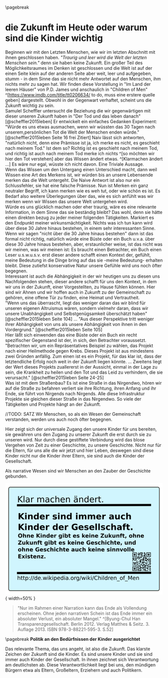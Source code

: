 \pagebreak
# die Zukunft im Heute oder warum sind die Kinder wichtig

Beginnen wir mit den Letzten Menschen, wie wir im letzten Abschnitt mit ihnen geschlossen haben. _"Traurig und leer wird die Welt der letzten Menschen sein."_ denn sie haben keine Zukunft. Ein großer Teil des Möglichkeitsraumes im Denken ist geschlossen und die Welt ist auf der einen Seite klein auf der anderen Seite aber weit, leer und aufgegeben, stumm - in dem Sinne das sie nicht mehr Antwortet auf den Menschen, ihm nichts mehr zu sagen hat. Wir finden diese Vorstellung in "Im Land der leeren Häuser" von P.D. James und anschaulich in "Children of Men" ^[https://www.imdb.com/title/tt0206634/ to do, muss eine erstere quelle geben] dargestellt. Obwohl in der Gegenwart verhaftet, scheint uns die Zukunft wichtig zu sein.  
Samulel Scheffler untersucht die Beziehung die wir gegenwärtigen mit dieser unseren Zukunft haben in "Der Tod und das leben danach" [@scheffler2015leben]
Er entwickelt ein einfaches Gedanken Experiment: "Würde es uns etwas ausmachen, wenn wir wüssten das 30 Tagen nach unserem,persönlichen Tot die Welt der Menschen enden würde." [@scheffler2015leben Seite 16 frei Zitiert] Naiv lässt sich antworten, "natürlich nicht, denn eine Prämisse ist ja, ich merke es nicht, es geschieht nach meinem Tod." Ist dem so? Richtig ist es geschieht nach meinem Tod, und richtig ist auch nach meinem Tod merke ich nichts ^[so möchten wir hier den Tot verstehen] aber das Wissen ändert etwas. ^[Klarmachen ändert ...] Es wäre nur egal, wüsste ich nicht davon. Eine Triviale Aussage.  
Wenn das Wissen um den Untergang einen Unterschied macht, dann weil Wissen eine Art des Merkens ist, wir würden bis an unsere Lebensende merken das die Welt untergeht. Die Naive Antwort ist also nur ein Schlussfehler, sie hat eine falsche Prämisse. 
Nun ist Merken ein ganz neutraler Begriff, ich kann merken wie es weh tut, oder wie schön es ist. Es Bedarf also weitere Überlegungen über das, wie es sich anfühlt was wir merken wenn wir Wissen das unsere Welt untergehen wird.  
Würde es uns glücklich machen oder eher traurig, wäre es eine relevante Information, in dem Sinne das sie beständig bleibt? Das wohl, denn sie hätte einen direkten bezug zu jeder meiner folgenden Tätigkeiten. Markiert es den Endpunkt meiner wirkunsmächtigkeit. Nichts was ich tun kann wird über diese 30 Jahre hinaus bestehen, in einem sehr interessanten Sinne. Wenn wir sagen "nicht über die 30 Jahre hinaus bestehen" dann ist das formal nicht richtig, natürlich würde eine Büste oder ein Buch u.v.a. über diese 30 Jahre hinaus bestehen, aber, erstaunlicher weise, ist das nicht was wir meinen, was wir meinen ist: Es braucht einen Betrachter, ein Buch einen Leser u.s.w.u.s.v. erst dieser andere schafft einen Kontext der, gefühlt, meine Bedeutung in die Dinge bring auf das sie -meine Bedeutung- erhalten bleibt. Diese zutiefst konservative Natur unsere Gefühle wird uns noch öfter begegnen.  
Interessant ist auch die Abhängigkeit in der wir heutigen uns zu diesen uns Nachfolgenden stehen, dieser andere schafft für uns den Kontext, in dem wir uns in der Zukunft, einer Vorgestellten, zu Hause fühlen können. Hier sind wir Ahnen und wir hoffen auch in Zukunft zu der Gemeinschaft zu gehören, eine offene Tür zu finden, eine Heimat und Vertrautheit.  
"Wenn uns das überrascht, liegt das weniger daran das wir blind für unseren eigenen Altruismus wären, sondern vielmehr daran, dass wir unsere Unabhängigkeit und Selbstgenügsamkeit überschätzt haben" [@scheffler2015leben Seite 104] ... "Aus dieser Perspektive tritt weniger ihrer Abhängigkeit von uns als unsere Abhängigkeit von ihnen in den Vordergrund." [@scheffler2015leben Seite 105]  
Hier läßt sich einwenden das eine Büste oder ein Buch ein recht spezifischer Gegenstand ist der, in sich, den Betrachter voraussetzt. "Betrachten wir, um ein Repräsentatives Beispiel zu wählen, das Projekt nach einer Heilmethode gegen Krebs. Dieses Projekt ist aus mindestens zwei Gründen anfällig. Zum einen ist es ein Projekt, für das klar ist, dass der letztendliche Erfolg noch weit in der Zukunft liegen könnte. ... Zweitens liegt der Wert dieses Projekts zuallererst in der Aussicht, einmal in der Lage zu sein, die Krankheit zu heilen und den Tot und das Leid zu verhindern, die sie verursacht." [@scheffler2015leben Seite 24-25]  
Was ist mit dem Straßenbau? Es ist eine Straße in das Nirgendwo, hören wir auf die Straße zu befahren verliert sie ihre Richtung, ihren Anfang und ihr Ende, sie führt von Nirgends nach Nirgends. Alle diese Infrastruktur Projekte sie gleichen dieser Straße in das Nirgendwo. So viele der Tätigkeiten und Projekte hängt an der Zukunft.

//TODO: SATZ
Wir Menschen, so als ein Wesen der Gemeinschaft verstanden, werden uns auch noch öfter begegnen. 

Hier zeigt sich der universale Zugang den unsere Kinder für uns bereiten, sie gewähren uns den Zugang zu unserer Zukunft die erst durch sie zu unseren wird. Nur durch diese gestiftete Verbindung wird das blose Vergehen von Zeit zu einer Geschichte, zu unsere Geschichte. Nicht nur für die Eltern, für uns alle die wir jetzt und hier Leben, deswegen sind diese Kinder nicht nur die Kinder ihrer Eltern, sie sind auch die Kinder der Gesellschaft. 

Als narrative Wesen sind wir Menschen an den Zauber der Geschichte gebunden.

![Klarmachen ändert, Kinder sind Kinder der Gesellschaft](resources/klarmachen/klamachen-Kinder.jpg){ width=50% }

> "Nur im Rahmen einer Narration kann das Ende als Vollendung erscheinen. Ohne jeden narrativen Schein ist das
Ende immer ein absoluter Verlust, ein absoluter Mangel."
^[Byung-Chul Han  Transparenzgesellschaft. Berlin 2012. Verlag Matthes & Seitz. 3.
Auflage 2013. ISBN 978-3-88221-595-3. S.52]


\pagebreak
__Politik an den Bedürfnissen der Kinder ausgerichtet__

Das relevante Thema, das uns angeht, ist also die Zukunft. Das klarste Zeichen der Zukunft sind die Kinder. Es sind unsere Kinder und sie sind immer auch Kinder der Gesellschaft. In ihnen zeichnet sich Verantwortung am deutlichsten ab. Diese Verantwortlichkeit liegt bei uns, den mündigen Bürgern etwa als Eltern, Großeltern, Erziehern und auch Politikern. 







